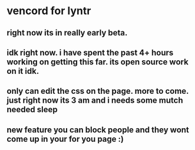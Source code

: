 
# vencord for lyntr
## right now its in really early beta.
## idk right now. i have spent the past 4+ hours working on getting this far. its open source work on it idk. 
## only can edit the css on the page. more to come. just right now its 3 am and i needs some mutch needed sleep

## new feature you can block people and they wont come up in your for you page :)
